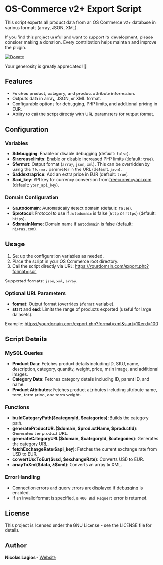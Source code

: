 # OS-Commerce v2+ Export Script

This script exports all product data from an OS Commerce v2+ database in various formats (array, JSON, XML). 

If you find this project useful and want to support its development, please consider making a donation. Every contribution helps maintain and improve the plugin.

[![Donate](https://dev.maxservices.gr/pp.png)](https://www.paypal.com/donate/?hosted_button_id=HWYEPHKQ9D8F6)

Your generosity is greatly appreciated! 🙏

## Features

- Fetches product, category, and product attribute information.
- Outputs data in array, JSON, or XML format.
- Configurable options for debugging, PHP limits, and additional pricing in EUR.
- Ability to call the script directly with URL parameters for output format.

## Configuration

### Variables

- **$debugging**: Enable or disable debugging (default: `false`).
- **$increaselimits**: Enable or disable increased PHP limits (default: `true`).
- **$format**: Output format (`array`, `json`, `xml`). This can be overridden by using the `?format` parameter in the URL (default: `json`).
- **$addextraprice**: Add an extra price in EUR (default: `true`).
- **$api_key**: API key for currency conversion from [freecurrencyapi.com](https://freecurrencyapi.com) (default: `your_api_key`).

### Domain Configuration

- **$autodomain**: Automatically detect domain (default: `false`).
- **$protocol**: Protocol to use if `autodomain` is false (`http` or `https`) (default: `https`).
- **$domainName**: Domain name if `autodomain` is false (default: `nioras.com`).

## Usage

1. Set up the configuration variables as needed.
2. Place the script in your OS Commerce root directory.
3. Call the script directly via URL: https://yourdomain.com/export.php?format=json

Supported formats: `json`, `xml`, `array`.

### Optional URL Parameters

- **format**: Output format (overrides `$format` variable).
- **start** and **end**: Limits the range of products exported (useful for large datasets).

Example: https://yourdomain.com/export.php?format=xml&start=1&end=100

## Script Details

### MySQL Queries

- **Product Data**: Fetches product details including ID, SKU, name, description, category, quantity, weight, price, main image, and additional images.
- **Category Data**: Fetches category details including ID, parent ID, and name.
- **Product Attributes**: Fetches product attributes including attribute name, term, term price, and term weight.

### Functions

- **buildCategoryPath($categoryId, $categories)**: Builds the category path.
- **generateProductURL($domain, $productName, $productId)**: Generates the product URL.
- **generateCategoryURL($domain, $categoryId, $categories)**: Generates the category URL.
- **fetchExchangeRate($api_key)**: Fetches the current exchange rate from USD to EUR.
- **convertUsdToEur($usd, $exchangeRate)**: Converts USD to EUR.
- **arrayToXml($data, &$xml)**: Converts an array to XML.

### Error Handling

- Connection errors and query errors are displayed if debugging is enabled.
- If an invalid format is specified, a `400 Bad Request` error is returned.

## License

This project is licensed under the GNU License - see the [LICENSE](LICENSE) file for details.

## Author

**Nicolas Lagios** - [Website](https://nicolaslagios.com)
